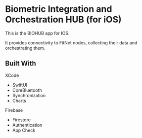 # Biometric Integration and Orchestration HUB (for iOS)

This is the BIOHUB app for IOS. 

It provides connectivity to FitNet nodes, collecting their data and orchestrating them.

## Built With

XCode
- SwiftUI
- CoreBluetooth
- Synchronization
- Charts

Firebase
- Firestore
- Authentication
- App Check
